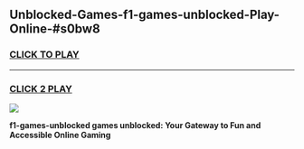 
## Unblocked-Games-f1-games-unblocked-Play-Online-#s0bw8
<h3>
<a href="https://premium.freeplayer.one?title=f1-games-unblocked&ref=27F">CLICK TO PLAY</a></h3>
<hr>

<h3>
<a href="https://premium.freeplayer.one?title=f1-games-unblocked&ref=27F">CLICK 2 PLAY</a>
  
</h3>

<a href="https://premium.freeplayer.one?title=f1-games-unblocked&ref=27F"><img src="https://clearcache.store/games.png"></a>


**f1-games-unblocked games unblocked: Your Gateway to Fun and Accessible Online Gaming**
